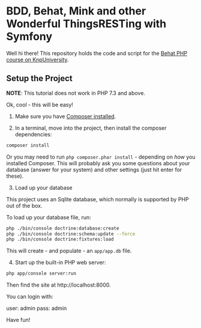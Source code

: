 # BDD, Behat, Mink and other Wonderful ThingsRESTing with Symfony

Well hi there! This repository holds the code and script
for the [Behat PHP course on KnpUniversity](https://knpuniversity.com/screencast/behat).

## Setup the Project

**NOTE**: This tutorial does not work in PHP 7.3 and above.

Ok, cool - this will be easy!

1. Make sure you have [Composer installed](https://getcomposer.org/).

2. In a terminal, move into the project, then install the composer dependencies:

```bash
composer install
```

Or you may need to run `php composer.phar install` - depending on *how*
you installed Composer. This will probably ask you some questions
about your database (answer for your system) and other settings
(just hit enter for these).

3. Load up your database

This project uses an Sqlite database, which normally is supported by PHP
out of the box.

To load up your database file, run:

```bash
php ./bin/console doctrine:database:create
php ./bin/console doctrine:schema:update --force
php ./bin/console doctrine:fixtures:load
```

This will create - and populate - an `app/app.db` file.

4. Start up the built-in PHP web server:

```bash
php app/console server:run
```

Then find the site at http://localhost:8000.

You can login with:

user: admin
pass: admin

Have fun! 
